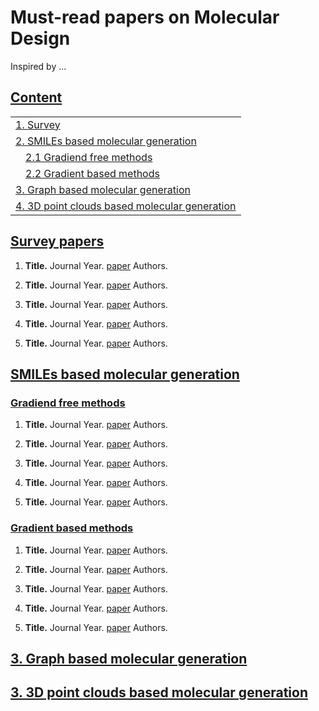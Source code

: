 # Must-read papers on Molecular Design

Inspired by ...

## [Content](#content)

<table>
<tr><td colspan="2"><a href="#survey-papers">1. Survey</a></td></tr> 
<tr><td colspan="2"><a href="#smi-gen">2. SMILEs based molecular generation</a></td></tr>
<tr>
    <td>&emsp;<a href="#gradient-free-methods">2.1 Gradiend free methods</a></td>
</tr>
<tr>
    <td>&emsp;<a href="#gradient-based-methods">2.2 Gradient based methods</a></td>
</tr>
<tr><td colspan="3"><a href="#graph-based-methods">3. Graph based molecular generation</a></td></tr> 
<tr><td colspan="4"><a href="#3D-based-methods">4. 3D point clouds based molecular generation</a></td></tr> 

</table>

## [Survey papers](#content)
1. **Title.** Journal Year. [paper](www.google.es)
    Authors.

2. **Title.** Journal Year. [paper](www.google.es)
    Authors.

3. **Title.** Journal Year. [paper](www.google.es)
    Authors.

4. **Title.** Journal Year. [paper](www.google.es)
    Authors.

5. **Title.** Journal Year. [paper](www.google.es)
    Authors.


## [SMILEs based molecular generation](#content)   


### [Gradiend free methods](#content)
1. **Title.** Journal Year. [paper](www.google.es)
    Authors.

2. **Title.** Journal Year. [paper](www.google.es)
    Authors.

3. **Title.** Journal Year. [paper](www.google.es)
    Authors.

4. **Title.** Journal Year. [paper](www.google.es)
    Authors.

5. **Title.** Journal Year. [paper](www.google.es)
    Authors.


[//]: # (<details><summary> more </summary>)

[//]: # (</details>)

### [Gradient based methods](#content)
1. **Title.** Journal Year. [paper](www.google.es)
    Authors.

2. **Title.** Journal Year. [paper](www.google.es)
    Authors.

3. **Title.** Journal Year. [paper](www.google.es)
    Authors.

4. **Title.** Journal Year. [paper](www.google.es)
    Authors.

5. **Title.** Journal Year. [paper](www.google.es)
    Authors.

## [3. Graph based molecular generation](#content)


## [3. 3D point clouds based molecular generation](#content)


